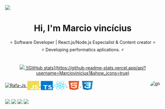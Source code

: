 <img src="https://cdn.discordapp.com/attachments/498643706178568214/1019603822030622730/BANNER.png" />
<div align="center" >
<h1 align="center">Hi, I'm Marcio vincícius</h1>
⭐ Software Developer | React.js/Node.js Especialist & Content creator ⭐ </br>
⚡ Developing performatics aplications. ⚡
</div>
</br>
</br>
<div align="center">
  <a href="https://github.com/marciovincius1">
  <img height="160em" src="https://github-readme-stats.vercel.app/api?username=Marciovinicius1&show_icons=true&icon_color=FFD93D&theme=chartreuse-dark&include_all_commits=true&count_private=true"/>
  ![GitHub stats](https://github-readme-stats.vercel.app/api?username=Marciovinicius1&show_icons=true)
</div>
<div style="display: inline_block"><br>
  <img align="center" alt="Rafa-Js" height="30" width="40" src="https://cdn.jsdelivr.net/gh/devicons/devicon/icons/nodejs/nodejs-original.svg" />
  <img align="center" alt="Rafa-Js" height="30" width="40" src="https://raw.githubusercontent.com/devicons/devicon/master/icons/javascript/javascript-plain.svg">
  <img align="center" alt="Rafa-Ts" height="30" width="40" src="https://raw.githubusercontent.com/devicons/devicon/master/icons/typescript/typescript-plain.svg">
  <img align="center" alt="Rafa-React" height="30" width="40" src="https://raw.githubusercontent.com/devicons/devicon/master/icons/react/react-original.svg">
  <img align="center" alt="Rafa-HTML" height="30" width="40" src="https://raw.githubusercontent.com/devicons/devicon/master/icons/html5/html5-original.svg">
  <img align="center" alt="Rafa-CSS" height="30" width="40" src="https://raw.githubusercontent.com/devicons/devicon/master/icons/css3/css3-original.svg">
  <img align="right" alt="gif" height="150" style="border-radius:50px;" src="https://i.pinimg.com/originals/4d/64/08/4d6408285378256a5080815dad34d608.gif">
</div>
  
  ##
  
  <div> 
  <a href="https://www.youtube.com/channel/UCVPW33d1QZ8xOglxP41ltEg" target="_blank"><img src="https://img.shields.io/badge/YouTube-FF0000?style=for-the-badge&logo=youtube&logoColor=white" target="_blank"></a>
  <a href="https://www.instagram.com/marci0vinicius/" target="_blank"><img src="https://img.shields.io/badge/-Instagram-%23E4405F?style=for-the-badge&logo=instagram&logoColor=white" target="_blank"></a>
  <a href = "mailto:marciovinciusdev@gmail.com"><img src="https://img.shields.io/badge/-Gmail-%23333?style=for-the-badge&logo=gmail&logoColor=white" target="_blank"></a>
  <a href="www.linkedin.com/in/marciovinicius1" target="_blank"><img src="https://img.shields.io/badge/-LinkedIn-%230077B5?style=for-the-badge&logo=linkedin&logoColor=white" target="_blank"></a>
    
    
  </div>

  
  
  
  

